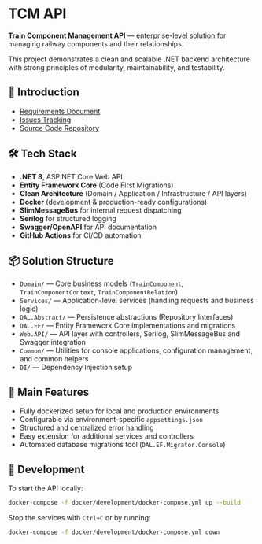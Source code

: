 ﻿# TCM API

**Train Component Management API** — enterprise-level solution for managing railway components and their relationships.

This project demonstrates a clean and scalable .NET backend architecture with strong principles of modularity, maintainability, and testability.

## 📖 Introduction

- [Requirements Document](https://docs.google.com/document/d/1EuYAo8UXv4JQIpaK34dFbNe_RgtjSSzSJ4dgKAL-bs4/edit?pli=1)
- [Issues Tracking](https://github.com/users/agrynco/projects/6)
- [Source Code Repository](https://github.com/agrynco/tcm-api)

## 🛠️ Tech Stack

- **.NET 8**, ASP.NET Core Web API
- **Entity Framework Core** (Code First Migrations)
- **Clean Architecture** (Domain / Application / Infrastructure / API layers)
- **Docker** (development & production-ready configurations)
- **SlimMessageBus** for internal request dispatching
- **Serilog** for structured logging
- **Swagger/OpenAPI** for API documentation
- **GitHub Actions** for CI/CD automation

## 📦 Solution Structure

- `Domain/` — Core business models (`TrainComponent`, `TrainComponentContext`, `TrainComponentRelation`)
- `Services/` — Application-level services (handling requests and business logic)
- `DAL.Abstract/` — Persistence abstractions (Repository Interfaces)
- `DAL.EF/` — Entity Framework Core implementations and migrations
- `Web.API/` — API layer with controllers, Serilog, SlimMessageBus and Swagger integration
- `Common/` — Utilities for console applications, configuration management, and common helpers
- `DI/` — Dependency Injection setup

## 🚀 Main Features

- Fully dockerized setup for local and production environments
- Configurable via environment-specific `appsettings.json`
- Structured and centralized error handling
- Easy extension for additional services and controllers
- Automated database migrations tool (`DAL.EF.Migrator.Console`)

## 🧪 Development

To start the API locally:

```bash
docker-compose -f docker/development/docker-compose.yml up --build
```

Stop the services with `Ctrl+C` or by running:

```bash
docker-compose -f docker/development/docker-compose.yml down
```
